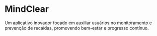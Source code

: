 # MindClear
Um aplicativo inovador focado em auxiliar usuários no monitoramento e prevenção de recaídas, promovendo bem-estar e progresso contínuo.
